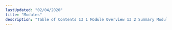 ```yaml
---
lastUpdated: "02/04/2020"
title: "Modules"
description: "Table of Contents 13 1 Module Overview 13 2 Summary Module Information 13 3 Module Specific Console Commands 13 4 Using Module Specific Console Commands..."
---
```


